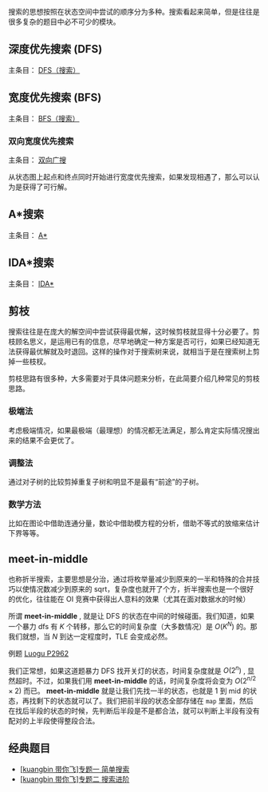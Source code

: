搜索的思想按照在状态空间中尝试的顺序分为多种。搜索看起来简单，但是往往是很多复杂的题目中必不可少的模块。

## 深度优先搜索 (DFS)

主条目： [DFS（搜索）](/search/dfs/) 

## 宽度优先搜索 (BFS)

主条目： [BFS（搜索）](/search/bfs/) 

### 双向宽度优先搜索

主条目： [双向广搜](/search/dbfs/) 

从状态图上起点和终点同时开始进行宽度优先搜索，如果发现相遇了，那么可以认为是获得了可行解。

## A\*搜索

主条目： [A\*](/search/astar/) 

## IDA\*搜索

主条目： [IDA\*](/search/idastar/) 

## 剪枝

搜索往往是在庞大的解空间中尝试获得最优解，这时候剪枝就显得十分必要了。剪枝顾名思义，是运用已有的信息，尽早地确定一种方案是否可行，如果已经知道无法获得最优解就及时退回。这样的操作对于搜索树来说，就相当于是在搜索树上剪掉一些枝杈。

剪枝思路有很多种，大多需要对于具体问题来分析，在此简要介绍几种常见的剪枝思路。

### 极端法

考虑极端情况，如果最极端（最理想）的情况都无法满足，那么肯定实际情况搜出来的结果不会更优了。

### 调整法

通过对子树的比较剪掉重复子树和明显不是最有“前途”的子树。

### 数学方法

比如在图论中借助连通分量，数论中借助模方程的分析，借助不等式的放缩来估计下界等等。

## meet-in-middle

也称折半搜索，主要思想是分治，通过将枚举量减少到原来的一半和特殊的合并技巧以使情况数减少到原来的 sqrt，复杂度也就开了个方，折半搜索也是一个很好的优化，往往能在 OI 竞赛中获得出人意料的效果（尤其在面对数据水的时候）

所谓 **meet-in-middle** , 就是让 DFS 的状态在中间的时候碰面。我们知道，如果一个暴力 dfs 有 $K$ 个转移，那么它的时间复杂度（大多数情况）是 $O(K^N)$ 的。那我们就想，当 $N$ 到达一定程度时，TLE 会变成必然。

例题 [Luogu P2962](https://www.luogu.org/problemnew/show/P2962) 

我们正常想，如果这道题暴力 DFS 找开关灯的状态，时间复杂度就是 $O(2^{n})$ , 显然超时。不过，如果我们用 **meet-in-middle** 的话，时间复杂度将会变为 $O(2^{n/2} \times 2)$ 而已。 **meet-in-middle** 就是让我们先找一半的状态，也就是 $1$ 到 $\mathrm{mid}$ 的状态，再找剩下的状态就可以了。我们把前半段的状态全部存储在 `map` 里面，然后在找后半段的状态的时候，先判断后半段是不是都合法，就可以判断上半段有没有配对的上半段使得整段合法。

## 经典题目

-    [\[kuangbin 带你飞\]专题一 简单搜索](https://vjudge.net/contest/65959) 
-    [\[kuangbin 带你飞\]专题二 搜索进阶](https://vjudge.net/contest/65997) 
